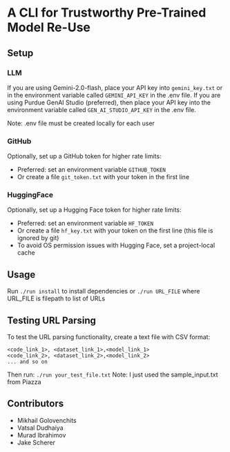 # A CLI for Trustworthy Pre-Trained Model Re-Use

## Setup
### LLM
If you are using Gemini-2.0-flash, place your API key into `gemini_key.txt` or in the environment variable called `GEMINI_API_KEY` in the .env file. 
If you are using Purdue GenAI Studio (preferred), then place your API key into the environment variable called `GEN_AI_STUDIO_API_KEY` in the .env file.

Note: .env file must be created locally for each user

### GitHub
Optionally, set up a GitHub token for higher rate limits:
- Preferred: set an environment variable `GITHUB_TOKEN`
- Or create a file `git_token.txt` with your token in the first line

### HuggingFace
Optionally, set up a Hugging Face token for higher rate limits:
- Preferred: set an environment variable `HF_TOKEN`
- Or create a file `hf_key.txt` with your token on the first line (this file is ignored by git)
- To avoid OS permission issues with Hugging Face, set a project-local cache

## Usage
Run ```./run install``` to install dependencies or ```./run URL_FILE``` where URL_FILE is filepath to list of URLs

## Testing URL Parsing
To test the URL parsing functionality, create a text file with CSV format:
```
<code_link_1>, <dataset_link_1>,<model_link_1>
<code_link_2>, <dataset_link_2>,<model_link_2>
... and so on
```

Then run: ```./run your_test_file.txt```
Note: I just used the sample_input.txt from Piazza

## Contributors
- Mikhail Golovenchits
- Vatsal Dudhaiya
- Murad Ibrahimov
- Jake Scherer